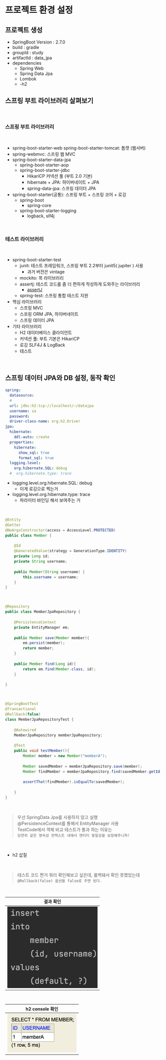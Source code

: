 # 프로젝트 환경 설정

## 프로젝트 생성

- SpringBoot Version : 2.7.0
- build : gradle
- groupId : study
- artifactId : data_jpa
- dependencies
  - Spring Web
  - Spring Data Jpa
  - Lombok
  - -h2

## 스프링 부트 라이브러리 살펴보기

</br>

### 스프링 부트 라이브러리

</br>

- spring-boot-starter-web spring-boot-starter-tomcat: 톰캣 (웹서버)
- spring-webmvc: 스프링 웹 MVC
- spring-boot-starter-data-jpa
  - spring-boot-starter-aop
  - spring-boot-starter-jdbc
    - HikariCP 커넥션 풀 (부트 2.0 기본)
    - hibernate + JPA: 하이버네이트 + JPA
    - spring-data-jpa: 스프링 데이터 JPA
- spring-boot-starter(공통): 스프링 부트 + 스프링 코어 + 로깅
  - spring-boot
    - spring-core
  - spring-boot-starter-logging
    - logback, slf4j

</br>

### 테스트 라이브러리

</br>

- spring-boot-starter-test
  - junit: 테스트 프레임워크, 스프링 부트 2.2부터 junit5( jupiter ) 사용
    - 과거 버전은 vintage
  - mockito: 목 라이브러리
  - assertj: 테스트 코드를 좀 더 편하게 작성하게 도와주는 라이브러리
    - [assertJ](https://joel-costigliola.github.io/assertj/index.html)
  - spring-test: 스프링 통합 테스트 지원
- 핵심 라이브러리
  - 스프링 MVC
  - 스프링 ORM JPA, 하이버네이트
  - 스프링 데이터 JPA
- 기타 라이브러리
  - H2 데이터베이스 클라이언트
  - 커넥션 풀: 부트 기본은 HikariCP
  - 로깅 SLF4J & LogBack
  - 테스트

</br>

## 스프링 데이터 JPA와 DB 설정, 동작 확인

```yml
spring:
  datasource:
  #
  url: jdbc:h2:tcp://localhost/~/datajpa
  username: sa
  password:
  driver-class-name: org.h2.Driver
jpa:
  hibernate:
    ddl-auto: create
  properties:
    hibernate:
      show_sql: true
      format_sql: true
  logging.level:
    org.hibernate.SQL: debug
  #  org.hibernate.type: trace
```

- logging.level.org.hibernate.SQL: debug
  - 이게 로깅으로 찍는거
- logging.level.org.hibernate.type: trace
  - 파라미터 바인딩 해서 보여주는 거

</br>

```java
@Entity
@Getter
@NoArgsConstructor(access = AccessLevel.PROTECTED)
public class Member {

    @Id
    @GeneratedValue(strategy = GenerationType.IDENTITY)
    private Long id;
    private String username;

    public Member(String username) {
        this.username = username;
    }
}
```

</br>

```java
@Repository
public class MemberJpaRepository {

    @PersistenceContext
    private EntityManager em;

    public Member save(Member member){
        em.persist(member);
        return member;
    }

    public Member find(Long id){
        return em.find(Member.class, id);
    }

}
```

</br>

```java
@SpringBootTest
@Transactional
@Rollback(false)
class MemberJpaRepositoryTest {

    @Autowired
    MemberJpaRepository memberJpaRepository;

    @Test
    public void testMember(){
        Member member = new Member("memberA");

        Member savedMember = memberJpaRepository.save(member);
        Member findMember = memberJpaRepository.find(savedMember.getId());

        assertThat(findMember).isEqualTo(savedMember);

    }
}
```

</br>

> 우선 SpringData Jpa를 사용하지 않고 실행  
> @PersistenceContext를 통해서 EntityManager 사용  
> TestCode에서 객체 비교 테스트가 통과 하는 이유는  
> `당연히 같은 영속성 컨텍스트 내에서 엔티티 동일성을 보장해주니까!`

</br>

- h2 삽질

</br>

> 테스트 코드 짠거 쿼리 확인해보고 싶은데, 롤백돼서 확인 못했었는데 `@Rollback(false) 옵션을 false로 주면 된다.`

</br>

|                  결과 확인                  |
| :-----------------------------------------: |
| ![쿼리 확인](../res/section01_rollback.png) |

</br>

|               h2 console 확인                |
| :------------------------------------------: |
| ![h2 확인](../res/section01_rollback_h2.png) |
